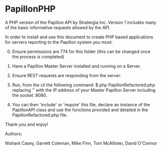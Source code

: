 PapillonPHP
===========

A PHP version of the Papillon API by Stratergia Inc. Version 1 includes many of the basic informative requests allowed by the API.

In order to install and use this document to create PHP based 
applications for servers reporting to the Papillon system you must:

0. Ensure permissions are 774 for this folder (this can be changed once the process is completed)
1. Have a Papillon Master Server installed and running on a Server. 
2. Ensure REST requests are responding from the server. 
3. Run, from the cli the following command: 
$ php PapillonRefactored.php <Master IP Address>
replacing '<Master IP Address>' with the IP address of your Master Papillon Server including the socket :8080. 

4. You can then 'include' or 'require' this file, declare an instance of the PapillonAPI class and use the 
functions provided and detailed in the PapillonRefactored.php file. 

Thank you and enjoy!

Authors: 

Nishant Casey,
Garrett Coleman,
Mike Finn,
Tom McAllister,
David O'Connor
